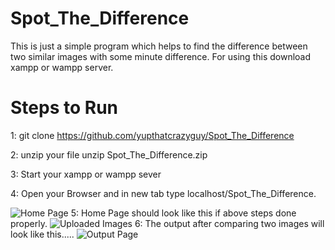 # Spot_The_Difference
This is just a simple program which helps to find the difference between two similar images with some minute difference.
For using this download xampp or wampp server.
# Steps to Run

1: git clone https://github.com/yupthatcrazyguy/Spot_The_Difference

2: unzip your file unzip Spot_The_Difference.zip

3: Start your xampp or wampp sever

4: Open your Browser and in new tab type localhost/Spot_The_Difference.

![Home Page](https://github.com/yupthatcrazyguy/Spot_The_Difference/blob/master/Screenshots/1.png)
5: Home Page should look like this if above steps done properly.
![Uploaded Images](https://github.com/yupthatcrazyguy/Spot_The_Difference/blob/master/Screenshots/2.png)
6: The output after comparing two images will look like this.....
![Output Page](https://github.com/yupthatcrazyguy/Spot_The_Difference/blob/master/Screenshots/3.png)

